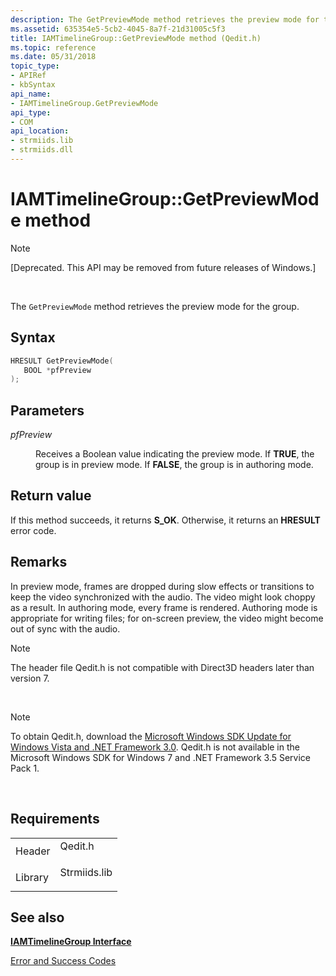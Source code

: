 ```yaml
---
description: The GetPreviewMode method retrieves the preview mode for the group.
ms.assetid: 635354e5-5cb2-4045-8a7f-21d31005c5f3
title: IAMTimelineGroup::GetPreviewMode method (Qedit.h)
ms.topic: reference
ms.date: 05/31/2018
topic_type: 
- APIRef
- kbSyntax
api_name: 
- IAMTimelineGroup.GetPreviewMode
api_type: 
- COM
api_location: 
- strmiids.lib
- strmiids.dll
---
```


# IAMTimelineGroup::GetPreviewMode method

> [!Note]  
> \[Deprecated. This API may be removed from future releases of Windows.\]

 

The `GetPreviewMode` method retrieves the preview mode for the group.

## Syntax


```C++
HRESULT GetPreviewMode(
   BOOL *pfPreview
);
```



## Parameters

<dl> <dt>

*pfPreview* 
</dt> <dd>

Receives a Boolean value indicating the preview mode. If **TRUE**, the group is in preview mode. If **FALSE**, the group is in authoring mode.

</dd> </dl>

## Return value

If this method succeeds, it returns **S\_OK**. Otherwise, it returns an **HRESULT** error code.

## Remarks

In preview mode, frames are dropped during slow effects or transitions to keep the video synchronized with the audio. The video might look choppy as a result. In authoring mode, every frame is rendered. Authoring mode is appropriate for writing files; for on-screen preview, the video might become out of sync with the audio.

> [!Note]  
> The header file Qedit.h is not compatible with Direct3D headers later than version 7.

 

> [!Note]  
> To obtain Qedit.h, download the [Microsoft Windows SDK Update for Windows Vista and .NET Framework 3.0](https://msdn.microsoft.com/windowsvista/bb980924.aspx). Qedit.h is not available in the Microsoft Windows SDK for Windows 7 and .NET Framework 3.5 Service Pack 1.

 

## Requirements



|                    |                                                                                         |
|--------------------|-----------------------------------------------------------------------------------------|
| Header<br/>  | <dl> <dt>Qedit.h</dt> </dl>      |
| Library<br/> | <dl> <dt>Strmiids.lib</dt> </dl> |



## See also

<dl> <dt>

[**IAMTimelineGroup Interface**](iamtimelinegroup.md)
</dt> <dt>

[Error and Success Codes](error-and-success-codes.md)
</dt> </dl>

 

 





